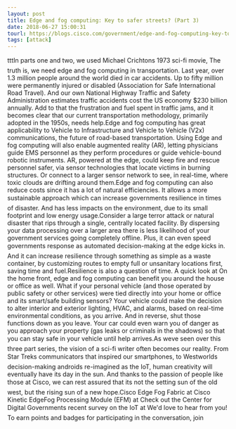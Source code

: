 ```yaml
---
layout: post
title: Edge and fog computing: Key to safer streets? (Part 3)
date: 2018-06-27 15:00:31
tourl: https://blogs.cisco.com/government/edge-and-fog-computing-key-to-safer-streets-part-3
tags: [attack]
---
```

tttIn parts one and two, we used Michael Crichtons 1973 sci-fi movie, The truth is, we need edge and fog computing in transportation. Last year, over 1.3 million people around the world died in car accidents. Up to fifty million were permanently injured or disabled (Association for Safe International Road Travel). And our own National Highway Traffic and Safety Administration estimates traffic accidents cost the US economy $230 billion annually. Add to that the frustration and fuel spent in traffic jams, and it becomes clear that our current transportation methodology, primarily adopted in the 1950s, needs help.Edge and fog computing has great applicability to Vehicle to Infrastructure and Vehicle to Vehicle (V2x) communications, the future of road-based transportation. Using Edge and fog computing will also enable augmented reality (AR), letting physicians guide EMS personnel as they perform procedures or guide vehicle-bound robotic instruments. AR, powered at the edge, could keep fire and rescue personnel safer, via sensor technologies that locate victims in burning structures. Or connect to a larger sensor network to see, in real-time, where toxic clouds are drifting around them.Edge and fog computing can also reduce costs since it has a lot of natural efficiencies. It allows a more sustainable approach which can increase governments resilience in times of disaster. And has less impacts on the environment, due to its small footprint and low energy usage.Consider a large terror attack or natural disaster that rips through a single, centrally located facility. By dispersing your data processing over a larger area there is less likelihood of your government services going completely offline. Plus, it can even speed governments response as automated decision-making at the edge kicks in. And it can increase resilience through something as simple as a waste container, by customizing routes to empty full or unsanitary locations first, saving time and fuel.Resilience is also a question of time. A quick look at On the home front, edge and fog computing can benefit you around the house or office as well. What if your personal vehicle (and those operated by public safety or other services) were tied directly into your home or office and its smart/safe building sensors? Your vehicle could make the decision to alter interior and exterior lighting, HVAC, and alarms, based on real-time environmental conditions, as you arrive. And in reverse, shut those functions down as you leave. Your car could even warn you of danger as you approach your property (gas leaks or criminals in the shadows) so that you can stay safe in your vehicle until help arrives.As weve seen over this three part series, the vision of a sci-fi writer often becomes our reality. From Star Treks communicators that inspired our smartphones, to Westworlds decision-making androids re-imagined as the IoT, human creativity will eventually have its day in the sun. And thanks to the passion of people like those at Cisco, we can rest assured that its not the setting sun of the old west, but the rising sun of a new hope.Cisco Edge Fog Fabric at Cisco Kinetic EdgeFog Processing Module (EFM) at Check out the Center for Digital Governments recent survey on the IoT at We'd love to hear from you! To earn points and badges for participating in the conversation, join 